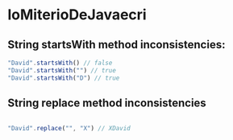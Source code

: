 # loMiterioDeJavaecri

## String startsWith method inconsistencies:


```javascript
"David".startsWith() // false
"David".startsWith("") // true
"David".startsWith("D") // true
```

## String replace method inconsistencies

```javascript

"David".replace("", "X") // XDavid

```
